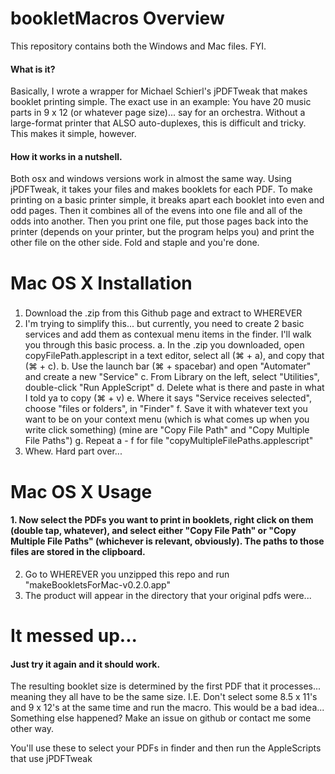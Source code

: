 # bookletMacros Overview
This repository contains both the Windows and Mac files. FYI. 

#### What is it?
Basically, I wrote a wrapper for Michael Schierl's jPDFTweak that makes booklet printing simple. The exact use in an example: You have 20 music parts in 9 x 12 (or whatever page size)... say for an orchestra. Without a large-format printer that ALSO auto-duplexes, this is difficult and tricky. This makes it simple, however. 

#### How it works in a nutshell.
Both osx and windows versions work in almost the same way. Using jPDFTweak, it takes your files and makes booklets for each PDF. To make printing on a basic printer simple, it breaks apart each booklet into even and odd pages. Then it combines all of the evens into one file and all of the odds into another. Then you print one file, put those pages back into the printer (depends on your printer, but the program helps you) and print the other file on the other side. Fold and staple and you're done.

# Mac OS X Installation
###
1. Download the .zip from this Github page and extract to WHEREVER
2.  I'm trying to simplify this... but currently, you need to create 2 basic services and add them as contexual menu items in the finder. I'll walk you through this basic process.
a. In the .zip you downloaded, open copyFilePath.applescript in a text editor, select all (⌘ + a), and copy that (⌘ + c).
  b. Use the launch bar (⌘ + spacebar) and open "Automater" and create a new "Service"
  c. From Library on the left, select "Utilities", double-click "Run AppleScript"
  d. Delete what is there and paste in what I told ya to copy (⌘ + v)
  e. Where it says "Service receives selected", choose "files or folders", in "Finder"
  f. Save it with whatever text you want to be on your context menu (which is what comes up when you write click something) (mine are "Copy File Path" and "Copy Multiple File Paths")
  g. Repeat a - f for file "copyMultipleFilePaths.applescript"
3. Whew. Hard part over...

# Mac OS X Usage
#### 1. Now select the PDFs you want to print in booklets, right click on them (double tap, whatever), and select either "Copy File Path" or "Copy Multiple File Paths" (whichever is relevant, obviously). The paths to those files are stored in the clipboard.
2. Go to WHEREVER you unzipped this repo and run "makeBookletsForMac-v0.2.0.app"
3. The product will appear in the directory that your original pdfs were...

# It messed up...
#### Just try it again and it should work.
The resulting booklet size is determined by the first PDF that it processes... meaning they all have to be the same size. I.E. Don't select some 8.5 x 11's and 9 x 12's at the same time and run the macro. This would be a bad idea...
Something else happened? Make an issue on github or contact me some other way.

You'll use these to select your PDFs in finder and then run the AppleScripts that use jPDFTweak
